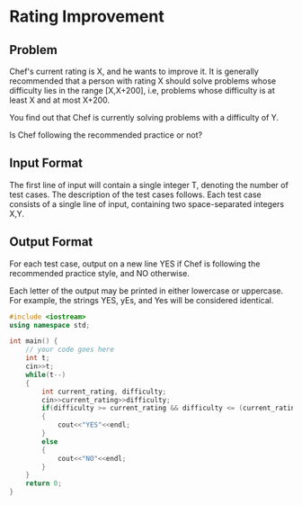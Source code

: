 # Rating Improvement
## Problem
Chef's current rating is X, and he wants to improve it. It is generally recommended that a person with rating X should solve problems whose difficulty lies in the range [X,X+200], i.e, problems whose difficulty is at least X and at most X+200.

You find out that Chef is currently solving problems with a difficulty of Y.

Is Chef following the recommended practice or not?

## Input Format
The first line of input will contain a single integer T, denoting the number of test cases. The description of the test cases follows.
Each test case consists of a single line of input, containing two space-separated integers X,Y.
## Output Format
For each test case, output on a new line YES if Chef is following the recommended practice style, and NO otherwise.

Each letter of the output may be printed in either lowercase or uppercase. For example, the strings YES, yEs, and Yes will be considered identical.
```cpp
#include <iostream>
using namespace std;

int main() {
	// your code goes here
	int t;
	cin>>t;
	while(t--)
	{
	    int current_rating, difficulty;
	    cin>>current_rating>>difficulty;
	    if(difficulty >= current_rating && difficulty <= (current_rating+200))
	    {
	        cout<<"YES"<<endl;
	    }
	    else
	    {
	        cout<<"NO"<<endl;
	    }
	}
	return 0;
}

```